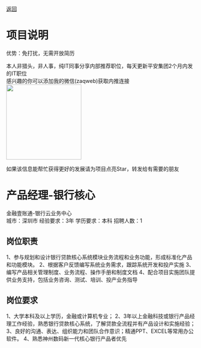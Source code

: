 [返回](../../)

# 项目说明

优势：免打扰，无需开放简历

本人非猎头，非人事，纯IT同事分享内部推荐职位，每天更新平安集团2个月内发的IT职位  
感兴趣的你可以添加我的微信(zaqweb)获取内推连接  
<img src="https://github.com/zaqweb/PA-IT-JOBS/blob/master/WechatICode.jpeg"  height="200" width="200">

如果该信息能帮忙获得更好的发展请为项目点亮Star，转发给有需要的朋友

# 产品经理-银行核心
金融壹账通-银行云业务中心  
城市：深圳市 经验要求：3年 学历要求：本科  招聘人数：1

## 岗位职责
1、参与规划和设计银行贷款核心系统模块业务流程和业务功能，形成标准化产品和功能模块。
2、根据客户反馈编写系统业务需求，跟踪系统开发和投产实施
3、编写产品相关管理制度、业务流程、操作手册和制度文档
4、配合项目实施团队提供业务支持，包括业务咨询、测试、培训、投产业务指导

## 岗位要求
1、大学本科及以上学历，金融或计算机专业；
2、3年以上金融科技或银行产品经理工作经验，熟悉银行贷款核心系统，了解贷款全流程并有产品设计和实施经验；
3、良好的沟通、表达、组织能力和团队合作意识；精通PPT、EXCEL等常用办公软件。
4、熟悉神州数码新一代核心银行产品者优先




